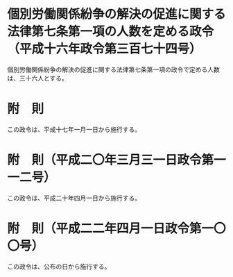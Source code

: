 # 個別労働関係紛争の解決の促進に関する法律第七条第一項の人数を定める政令（平成十六年政令第三百七十四号）
個別労働関係紛争の解決の促進に関する法律第七条第一項の政令で定める人数は、三十六人とする。
# 附　則
この政令は、平成十七年一月一日から施行する。
# 附　則（平成二〇年三月三一日政令第一一二号）
この政令は、平成二十年四月一日から施行する。
# 附　則（平成二二年四月一日政令第一〇〇号）
この政令は、公布の日から施行する。
